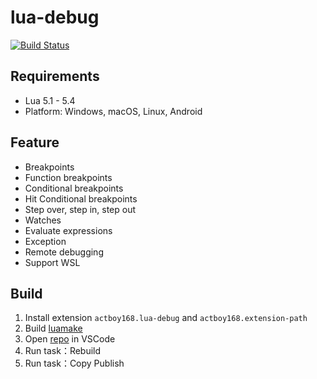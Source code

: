 # lua-debug

[![Build Status](https://github.com/actboy168/lua-debug/workflows/build/badge.svg)](https://github.com/actboy168/lua-debug/actions?workflow=build)

## Requirements

* Lua 5.1 - 5.4
* Platform: Windows, macOS, Linux, Android

## Feature

* Breakpoints
* Function breakpoints
* Conditional breakpoints
* Hit Conditional breakpoints
* Step over, step in, step out
* Watches
* Evaluate expressions
* Exception
* Remote debugging
* Support WSL

## Build

1. Install extension `actboy168.lua-debug` and `actboy168.extension-path`
2. Build [luamake](https://github.com/actboy168/luamake)
3. Open [repo](https://github.com/actboy168/lua-debug) in VSCode
4. Run task：Rebuild
5. Run task：Copy Publish
